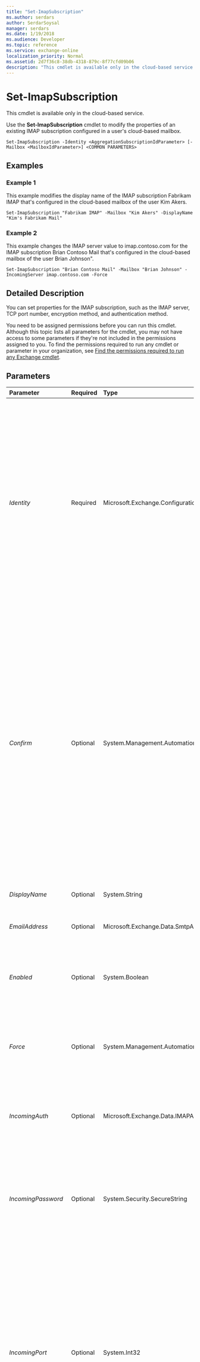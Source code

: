 ```yaml
---
title: "Set-ImapSubscription"
ms.author: serdars
author: SerdarSoysal
manager: serdars
ms.date: 1/19/2018
ms.audience: Developer
ms.topic: reference
ms.service: exchange-online
localization_priority: Normal
ms.assetid: 2d7f36c8-38db-4318-879c-8f77cfd09b06
description: "This cmdlet is available only in the cloud-based service."
---
```


# Set-ImapSubscription

This cmdlet is available only in the cloud-based service. 
  
Use the **Set-ImapSubscription** cmdlet to modify the properties of an existing IMAP subscription configured in a user's cloud-based mailbox.
  
```
Set-ImapSubscription -Identity <AggregationSubscriptionIdParameter> [-Mailbox <MailboxIdParameter>] <COMMON PARAMETERS>

```

## Examples
<a name="Examples"> </a>

### Example 1

This example modifies the display name of the IMAP subscription Fabrikam IMAP that's configured in the cloud-based mailbox of the user Kim Akers.
  
```
Set-ImapSubscription "Fabrikam IMAP" -Mailbox "Kim Akers" -DisplayName "Kim's Fabrikam Mail"
```

### Example 2

This example changes the IMAP server value to imap.contoso.com for the IMAP subscription Brian Contoso Mail that's configured in the cloud-based mailbox of the user Brian Johnson".
  
```
Set-ImapSubscription "Brian Contoso Mail" -Mailbox "Brian Johnson" -IncomingServer imap.contoso.com -Force
```

## Detailed Description
<a name="DetailedDescription"> </a>

You can set properties for the IMAP subscription, such as the IMAP server, TCP port number, encryption method, and authentication method.
  
You need to be assigned permissions before you can run this cmdlet. Although this topic lists all parameters for the cmdlet, you may not have access to some parameters if they're not included in the permissions assigned to you. To find the permissions required to run any cmdlet or parameter in your organization, see [Find the permissions required to run any Exchange cmdlet](https://technet.microsoft.com/library/mt432940.aspx).
  
## Parameters
<a name="DetailedDescription"> </a>

|**Parameter**|**Required**|**Type**|**Description**|
|:-----|:-----|:-----|:-----|
| _Identity_ <br/> |Required  <br/> |Microsoft.Exchange.Configuration.Tasks.AggregationSubscriptionIdParameter  <br/> | The _Identity_ parameter specifies the IMAP subscription. You can identify the subscription by using one of the following methods: <br/>  Specify the globally unique identifier of the subscription, which is its canonical name (CN). <br/>  Use the _Mailbox_ parameter to specify the mailbox that contains the subscription, and then specify the name of the subscription. <br/>  You can find the identifying values for an IMAP subscription, such as _Identity_ and _Name_, by running this command:  `Get-ImapSubscription -Mailbox <mailbox>`.  <br/> |
| _Confirm_ <br/> |Optional  <br/> |System.Management.Automation.SwitchParameter  <br/> | The _Confirm_ switch specifies whether to show or hide the confirmation prompt. How this switch affects the cmdlet depends on if the cmdlet requires confirmation before proceeding. <br/>  Destructive cmdlets (for example, **Remove-\*** cmdlets) have a built-in pause that forces you to acknowledge the command before proceeding. For these cmdlets, you can skip the confirmation prompt by using this exact syntax: `-Confirm:$false`.  <br/>  Most other cmdlets (for example, **New-\*** and **Set-\*** cmdlets) don't have a built-in pause. For these cmdlets, specifying the _Confirm_ switch without a value introduces a pause that forces you acknowledge the command before proceeding. <br/> |
| _DisplayName_ <br/> |Optional  <br/> |System.String  <br/> |The  _DisplayName_ parameter specifies the friendly name of the subscription. <br/> |
| _EmailAddress_ <br/> |Optional  <br/> |Microsoft.Exchange.Data.SmtpAddress  <br/> |The  _EmailAddress_ parameter specifies the email address of the IMAP mailbox. <br/> |
| _Enabled_ <br/> |Optional  <br/> |System.Boolean  <br/> |The  _Enabled_ parameter specifies whether the IMAP subscription is enabled. This parameter accepts `$true` or `$false` values. The default is `$true`.  <br/> |
| _Force_ <br/> |Optional  <br/> |System.Management.Automation.SwitchParameter  <br/> |The  _Force_ parameter instructs the command to modify the specified subscription settings even if those settings can't be verified by the remote IMAP server. <br/> |
| _IncomingAuth_ <br/> |Optional  <br/> |Microsoft.Exchange.Data.IMAPAuthenticationMechanism  <br/> |The  _IncomingAuth_ parameter sets the authentication method used by IMAP clients to access the IMAP server. The values are `Basic` or `Ntlm`. The default value is  `Basic`.  <br/> |
| _IncomingPassword_ <br/> |Optional  <br/> |System.Security.SecureString  <br/> |The  _IncomingPassword_ parameter specifies the password used to sign in to the IMAP mailbox. You must specify the value for this parameter in a secure format, for example, `(ConvertTo-SecureString -String '<password>' -AsPlainText -Force)`.  <br/> |
| _IncomingPort_ <br/> |Optional  <br/> |System.Int32  <br/> |The  _IncomingPort_ parameter specifies the TCP port number used by IMAP clients to connect to the IMAP server. Typical values are `143` for unencrypted connections and `993` for encrypted connections. By default, the value of the _IncomingPort_ parameter is set to `143` if you don't set the _IncomingSecurity_ parameter to `Ssl` or `Tls`. If you set the  _IncomingSecurity_ parameter to `Ssl` or `Tls`, the value of the  _IncomingPort_ parameter is set to `993`. You can override the default values by specifying an integer for the  _IncomingPort_ parameter. <br/> |
| _IncomingSecurity_ <br/> |Optional  <br/> |Microsoft.Exchange.Data.IMAPSecurityMechanism  <br/> |The  _IncomingSecurity_ parameter specifies the encryption method used by IMAP clients to connect to the IMAP server. The values are `None`,  `Ssl`, or  `Tls`. The default value is  `None`.  <br/> |
| _IncomingServer_ <br/> |Optional  <br/> |Microsoft.Exchange.Data.Fqdn  <br/> |The  _IncomingServer_ parameter specifies the fully qualified domain name (FQDN) of the IMAP server, for example, `incoming.contoso.com`.  <br/> |
| _IncomingUserName_ <br/> |Optional  <br/> |System.String  <br/> |The  _IncomingUserName_ parameter specifies the user name used to sign in to the IMAP mailbox. <br/> |
| _Mailbox_ <br/> |Optional  <br/> |Microsoft.Exchange.Configuration.Tasks.MailboxIdParameter  <br/> | The _Mailbox_ parameter specifies the cloud-based mailbox that contains the IMAP subscription. You can use any value that uniquely identifies the mailbox. <br/>  For example: <br/>  Name <br/>  Display name <br/>  Alias <br/>  Distinguished name (DN) <br/>  Canonical DN <br/>  _\<domain name\>_\ _\<account name\>_ <br/>  Email address <br/>  GUID <br/> **LegacyExchangeDN** <br/> **SamAccountName** <br/>  User ID or user principal name (UPN) <br/> |
| _ResendVerification_ <br/> |Optional  <br/> |System.Management.Automation.SwitchParameter  <br/> |The  _ResendVerification_ parameter generates verification data for the IMAP subscription. This test is part of the verification process that allows the user to send messages from their cloud-based mailbox using the From address of the subscribed IMAP mailbox. <br/> The  _ResendVerification_ parameter can't be specified with any other parameters that modify the settings of the subscription. Also, the _ResendVerification_ and _ValidateSecret_ parameters are mutually exclusive. <br/> |
| _ValidateSecret_ <br/> |Optional  <br/> |System.String  <br/> |The  _ValidateSecret_ parameter validates verification data for the IMAP subscription. This test is part of the verification process that allows the user to send messages from their cloud-based mailbox using the From address of the subscribed IMAP mailbox. <br/> The  _ValidateSecret_ parameter can't be specified with any other parameters that modify the settings of the subscription. Also, the _ResendVerification_ and _ValidateSecret_ parameters are mutually exclusive. <br/> |
| _WhatIf_ <br/> |Optional  <br/> |System.Management.Automation.SwitchParameter  <br/> |The  _WhatIf_ switch simulates the actions of the command. You can use this switch to view the changes that would occur without actually applying those changes. You don't need to specify a value with this switch. <br/> |
   
## Input Types
<a name="InputTypes"> </a>

To see the input types that this cmdlet accepts, see [Cmdlet Input and Output Types](http://go.microsoft.com/fwlink/p/?linkId=616387). If the Input Type field for a cmdlet is blank, the cmdlet doesn't accept input data. 
  
## Return Types
<a name="ReturnTypes"> </a>

To see the return types, which are also known as output types, that this cmdlet accepts, see [Cmdlet Input and Output Types](http://go.microsoft.com/fwlink/p/?linkId=616387). If the Output Type field is blank, the cmdlet doesn't return data. 
  

